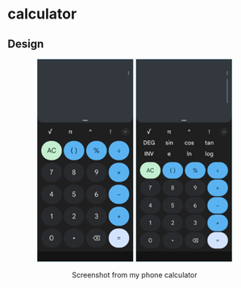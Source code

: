 # calculator

## Design
<div style = "display: flex; flex-direction: column; align-items: center;">
    <div>
    <img src = "images/design.png" width = 190 style = "border: lightblue 1px solid;">
    <img src = "images/design2.png" width = 190 style = "border: lightblue 1px solid;">
    </div>
    <p>Screenshot from my phone calculator</p>
</div>